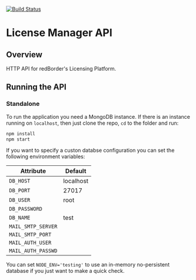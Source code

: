 [![Build Status](https://travis-ci.org/redBorder/license-manager-api.svg?branch=master)](https://travis-ci.org/redBorder/license-manager-api)

# License Manager API

## Overview

HTTP API for redBorder's Licensing Platform.

## Running the API

### Standalone

To run the application you need a MongoDB instance. If there is an instance
running on `localhost`, then just clone the repo, `cd` to the folder and run:

```bash
npm install
npm start
```

If you want to specify a custon databse configuration you can set the following
environment variables:

| Attribute          | Default     |
|--------------------|-------------|
|`DB_HOST`           | localhost   |
|`DB_PORT`           | 27017       |
|`DB_USER`           | root        |
|`DB_PASSWORD`       |             |
|`DB_NAME`           | test        |
|`MAIL_SMTP_SERVER`  |             |
|`MAIL_SMTP_PORT`    |             |
|`MAIL_AUTH_USER`    |             |
|`MAIL_AUTH_PASSWD`  |             |

You can set `NODE_ENV='testing'` to use an in-memory no-persistent database if
you just want to make a quick check.
